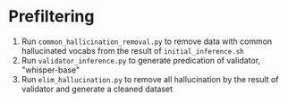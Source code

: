# Prefiltering
1. Run `common_hallicination_removal.py` to remove data with common hallucinated vocabs from the result of `initial_inference.sh`
2. Run `validator_inference.py` to generate predication of validator, "whisper-base"
3. Run `elim_hallucination.py` to remove all hallucination by the result of validator and generate a cleaned dataset